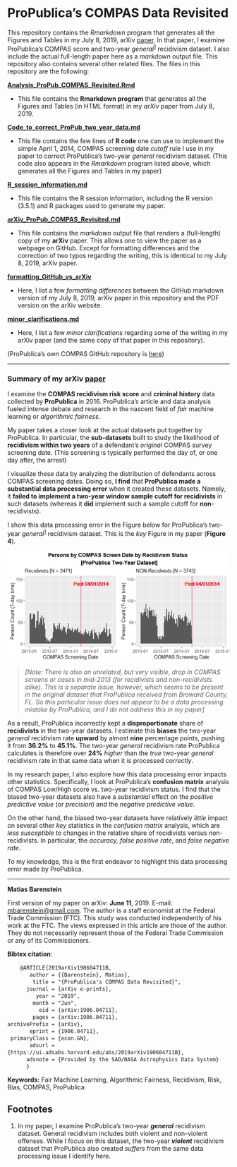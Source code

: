 


# ProPublica’s COMPAS Data Revisited

This repository contains the *Rmarkdown* program that generates all the
Figures and Tables in my July 8, 2019, arXiv
[paper](https://arxiv.org/abs/1906.04711). In that paper, I examine
ProPublica’s COMPAS score and two-year *general*<sup>[1](#FN-1)</sup>
recidivism dataset. I also include the actual full-length paper here as
a *markdown* output file. This repository also contains several other
related files. The files in this repository are the
following:

[**Analysis\_ProPub\_COMPAS\_Revisited.Rmd**](https://github.com/mbarenstein/ProPublica_COMPAS_Data_Revisited/blob/master/Analysis_ProPub_COMPAS_Revisited.Rmd)

  - This file contains the **Rmarkdown program** that generates all the
    Figures and Tables (in HTML format) in my *arXiv* paper from July 8,
    2019.

[**Code\_to\_correct\_ProPub\_two\_year\_data.md**](https://github.com/mbarenstein/ProPublica_COMPAS_Data_Revisited/blob/master/Code_to_correct_ProPub_two_year_data.md)

  - This file contains the few lines of **R code** one can use to
    implement the simple April 1, 2014, COMPAS screening date *cutoff*
    rule I use in my paper to correct ProPublica’s two-year *general*
    recidivism dataset. (This code also appears in the *Rmarkdown*
    program listed above, which generates all the Figures and Tables in
    my
paper)

[**R\_session\_information.md**](https://github.com/mbarenstein/ProPublica_COMPAS_Data_Revisited/blob/master/R_session_information.md)

  - This file contains the R session information, including the R
    version (3.5.1) and R packages used to generate my
paper.

[**arXiv\_ProPub\_COMPAS\_Revisited.md**](https://github.com/mbarenstein/ProPublica_COMPAS_Data_Revisited/blob/master/arXiv_ProPub_COMPAS_Revisited.md)

  - This file contains the *markdown* output file that renders a
    (full-length) copy of my **arXiv** paper. This allows one to view
    the paper as a webpage on GitHub. Except for formatting differences
    and the correction of two typos regarding the writing, this is
    identical to my July 8, 2019, arXiv
paper.

[**formatting\_GitHub\_vs\_arXiv**](https://github.com/mbarenstein/ProPublica_COMPAS_Data_Revisited/blob/master/formatting_GitHub_vs_arXiv.md)

  - Here, I list a few *formatting differences* between the GitHub
    markdown version of my July 8, 2019, arXiv paper in this repository
    and the PDF version on the arXiv
website.

[**minor\_clarifications.md**](https://github.com/mbarenstein/ProPublica_COMPAS_Data_Revisited/blob/master/minor_clarifications.md)

  - Here, I list a few *minor clarifications* regarding some of the
    writing in my arXiv paper (and the same copy of that paper in this
    repository).

(ProPublica’s own COMPAS GitHub repository is
[here](https://github.com/propublica/compas-analysis))

-----

### Summary of my arXiv [paper](https://arxiv.org/abs/1906.04711)

<!-- This is a shorter version of the abstract in the arXiv paper <https://arxiv.org/abs/1906.04711>. -->

I examine the **COMPAS recidivism risk score** and **criminal history**
data collected by **ProPublica** in 2016. ProPublica’s article and data
analysis fueled intense debate and research in the nascent field of
*fair* machine learning or *algorithmic fairness*.

My paper takes a closer look at the actual datasets put together by
ProPublica. In particular, the **sub-datasets** built to study the
likelihood of **recidivism within two years** of a defendant’s
*original* COMPAS survey screening date. (This screening is typically
performed the day of, or one day after, the arrest)

I visualize these data by analyzing the distribution of defendants
across COMPAS screening dates. Doing so, **I find** that **ProPublica
made a substantial data processing error** when it created these
datasets. Namely, it **failed to implement a two-year window sample
cutoff for recidivists** in such datasets (whereas it **did** implement
such a sample cutoff for **non**-recidivists).

I show this data processing error in the Figure below for ProPublica’s
two-year *general*<sup>[1](#FN-1)</sup> recidivism dataset. This is the
*key* Figure in my paper (**Figure
4**).

<img src="arXiv_ProPub_COMPAS_Revisited_files/figure-gfm/compas-screen-date-figures-by-recid-ProPub-2year-data-1.png" title="Figure 4: Persons by COMPAS Screen Date (7-day bins) by Recidivism Status - ProPublica Two-Year Dataset" alt="Figure 4: Persons by COMPAS Screen Date (7-day bins) by Recidivism Status - ProPublica Two-Year Dataset" style="display: block; margin: auto;" />

> *\[Note: There is also an unrelated, but very visible, drop in COMPAS
> screens or cases in mid-2013 (for recidivists and non-recidivists
> alike). This is a separate issue, however, which seems to be present
> in the original dataset that ProPublica received from Broward County,
> FL. So this particular issue does not appear to be a data processing
> mistake by ProPublica, and I do not address this in my paper\]*

As a result, ProPublica incorrectly kept a **disproportionate** share of
**recidivists** in the two-year datasets. I estimate this **biases** the
two-year *general* recidivism rate **upward** by almost **nine**
percentage points, pushing it from **36.2%** to **45.1%**. The two-year
*general* recidivism rate ProPublica calculates is therefore over
**24%** *higher* than the *true* two-year *general* recidivism rate in
that same data when it is processed *correctly*.

In my research paper, I also explore how this data processing error
impacts other statistics. Specifically, I look at ProPublica’s
**confusion matrix** analysis of COMPAS Low/High score vs. two-year
recidivism status. I find that the biased two-year datasets also have a
*substantial* effect on the *positive predictive value* (or *precision*)
and the *negative predictive value*.

On the other hand, the biased two-year datasets have relatively *little*
impact on several other *key* statistics in the *confusion matrix*
analysis, which are *less susceptible* to changes in the relative share
of recidivists versus non-recidivists. In particular, the *accuracy,
false positive rate*, and *false negative rate*.

To my knowledge, this is the first endeavor to highlight this data
processing error made by ProPublica.

-----

**Matias Barenstein**

First version of my paper on arXiv: **June 11**, 2019. E-mail:
<mbarenstein@gmail.com>. The author is a staff economist at the Federal
Trade Commission (FTC). This study was conducted independently of his
work at the FTC. The views expressed in this article are those of the
author. They do not necessarily represent those of the Federal Trade
Commission or any of its Commissioners.

**Bibtex citation**:

``` 
    @ARTICLE{2019arXiv190604711B,
       author = {{Barenstein}, Matias},
        title = "{ProPublica's COMPAS Data Revisited}",
      journal = {arXiv e-prints},
         year = "2019",
        month = "Jun",
          eid = {arXiv:1906.04711},
        pages = {arXiv:1906.04711},
archivePrefix = {arXiv},
       eprint = {1906.04711},
 primaryClass = {econ.GN},
       adsurl = {https://ui.adsabs.harvard.edu/abs/2019arXiv190604711B},
      adsnote = {Provided by the SAO/NASA Astrophysics Data System}
      }
```

**Keywords:** Fair Machine Learning, Algorithmic Fairness, Recidivism,
Risk, Bias, COMPAS, ProPublica

## Footnotes

<div id="FN-1">

1.  In my paper, I examine ProPublica’s two-year ***general***
    recidivism dataset. General recidivism includes both violent and
    non-violent offenses. While I focus on this dataset, the two-year
    ***violent*** recidivism dataset that ProPublica also created
    *suffers* from the same data processing issue I identify here.

</div>
